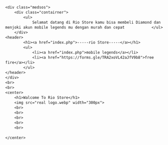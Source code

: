 <!DOCTYPE html>
<html lang="en">
<head>
    <meta charset="UTF-8">
    <meta http-equiv="X-UA-Compatible" content="IE=edge">
    <meta name="viewport" content="width=device-width, initial-scale=1.0">
    <title>Rio Store Home</title>
    <link rel="stylesheet" href="index.css">
    <link rel="stylesheet" href="https://cdnjs.cloudflare.com/ajax/libs/font-awesome/6.0.0-beta2/css/all.min.css">
</head>
<body>

<!--header-->

    <div class="medsos">
        <div class="contairner">
            <ul>
                Selamat datang di Rio Store kamu bisa membeli Diamond dan menjoki akun mobile legends mu dengan murah dan cepat            </ul>
        </div>
    <header>
            <h1><a href="index.php">-----rio Store-----</a></h1>
            <ul>
                <li><a href="index.php">mobile legends</a></li>
                <li><a href="https://forms.gle/TRA2xoVL42aJfV9b8">free fire</a></li>
            </ul>
    </header>
    </div>
    <br>
    <br>
    <center>
        <h1>Walcome To Rio Store</h1>
        <img src="real logo.webp" width="300px">
        <br>
        <br>
        <br>
        <br>
        <br>
        
    </center>
</body>
</html>
